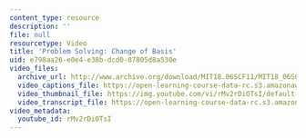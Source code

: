 ```yaml
---
content_type: resource
description: ''
file: null
resourcetype: Video
title: 'Problem Solving: Change of Basis'
uid: e798aa26-e0e4-e38b-dcd0-87805d8a530e
video_files:
  archive_url: http://www.archive.org/download/MIT18.06SCF11/MIT18_06SC_110714_M1_300k.mp4
  video_captions_file: https://open-learning-course-data-rc.s3.amazonaws.com/18-06sc-linear-algebra-fall-2011/a2649a294ba259f998f8821ea1b84c4d_rMv2rDiOTsI.vtt
  video_thumbnail_file: https://img.youtube.com/vi/rMv2rDiOTsI/default.jpg
  video_transcript_file: https://open-learning-course-data-rc.s3.amazonaws.com/18-06sc-linear-algebra-fall-2011/82353e388649de42ddd8232a4704181f_rMv2rDiOTsI.pdf
video_metadata:
  youtube_id: rMv2rDiOTsI
---
```

